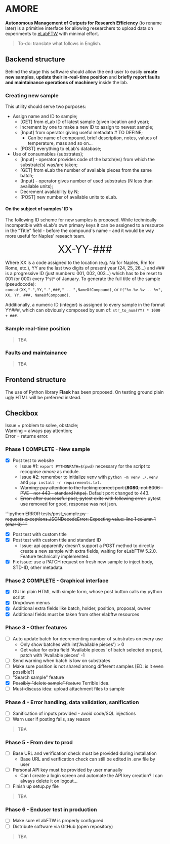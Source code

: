 # AMORE
**Autonomous Management of Outputs for Research Efficiency** (to rename later) is a primitive interface for allowing researchers to upload data on experiments to [eLabFTW](https://github.com/elabftw/elabftw) with minimal effort.

<!-- Buona idea per acronimo: 'Alternative Manager of Outputs with Reduced Efforts' -->
> To-do: translate what follows in English.

## Backend structure
Behind the stage this software should allow the end user to easily **create new samples**, **update their in-real-time position** and **briefly report faults and maintainance operations of machinery** inside the lab.

### Creating new sample
This utility should serve two purposes:

* Assign name and ID to sample;
    * [GET] from eLab ID of latest sample (given location and year);
    * Increment by one to make a new ID to assign to newest sample;
    * [Input] from operator giving useful metadata # TO DEFINE;
        * Can be name of compound, brief description, notes, values of temperature, mass and so on...
    * [POST] everything to eLab's database;
* Use of consumables (substrates);
    * [Input] - operator provides code of the batch(es) from which the substrate(s) was/are taken;
    * [GET] from eLab the number of available pieces from the same batch;
    * [Input] - operator gives number of used substrates (N less than available units);
    * Decrement availability by N;
    * [POST] new number of available units to eLab.

#### On the subject of samples' ID's
The following ID scheme for new samples is proposed. While technically incompatible with eLab's own primary keys it can be assigned to a resource in the "Title" field - before the compound's name - and it would be way more useful for Naples' reseach team.

<div style="font-size: 2rem;" align="center">
XX-YY-###
</div>

Where XX is a code assigned to the location (e.g. Na for Naples, Rm for Rome, etc.), YY are the last two digits of present year (24, 25, 26...) and ### is a progressive ID (just numbers: 001, 002, 003...) which has to be reset to 001 (or 000) every 1^st^ of January. To generate the full title of the sample (pseudocode): \
`concat(XX,"-",YY,"-",###," -- ",NameOfCompound)`, or `f("%v-%v-%v -- %v", XX, YY, ###, NameOfCompound)`.

Additionally, a numeric ID (integer) is assigned to every sample in the format YY###, which can obviously composed by sum of: `str_to_num(YY) * 1000 + ###`.

<!-- Possibile soluzione per generare un codice ID simile per i campioni è modificare la struttura del db di eLab, quindi il sorgente del software stesso per usare l'ID completo (nel formato XX-AA-###) come chiave primaria delle varie entry.
Usare una tabella nuova per ogni anno forse? -->

### Sample real-time position
> TBA

### Faults and maintainance
> TBA

## Frontend structure
The use of Python library **Flask** has been proposed. On testing ground plain ugly HTML will be preferred instead.

## Checkbox
Issue = problem to solve, obstacle; \
Warning = always pay attention; \
Error = returns error.

### Phase 1 COMPLETE - New sample
- [x] Post test to website
    * Issue #1: `export PYTHONPATH=$(pwd)` necessary for the script to recognise *amore* as module.
    * Issue #2: remember to initialize venv with `python -m venv ./.venv` and `pip install -r requirements.txt`.
    * <strike>Warning: pay attention to the fucking correct port (**8080**, not 8006 - PVE - nor 443 - standard https).</strike> Default port changed to 443.
    * <strike>Error: after successful post, pytest exits with following error:</strike> pytest use removed for good, response was not json.
<strike>
```python
ERROR tests/post_sample.py - requests.exceptions.JSONDecodeError: Expecting value: line 1 column 1 (char 0)
```
</strike>

- [x] Post test with custom title
- [x] Post test with custom title and standard ID
    * Issue: api apparently doesn't support a POST method to directly create a new sample with extra fields, waiting for eLabFTW 5.2.0. Feature technically implemented.
- [x] Fix issue: use a PATCH request on fresh new sample to inject body, STD-ID, other metadata.

### Phase 2 COMPLETE - Graphical interface
- [x] GUI in plain HTML with simple form, whose post button calls my python script
- [x] Dropdown menus
- [x] Additional extra fields like batch, holder, position, proposal, owner
- [x] Additional fields must be taken from other elabftw resources

### Phase 3 - Other features
- [ ] Auto update batch for decrementing number of substrates on every use
    * Only show batches with int('Available pieces') > 0
    * Get value for extra field 'Available pieces' of batch selected on post, patch with 'Available pieces' -1
- [ ] Send warning when batch is low on substrates
- [ ] Make sure position is not shared among different samples [ED: is it even possible?]
- [ ] "Search sample" feature
- [x] <strike>Possibly "delete sample" feature</strike> Terrible idea.
- [ ] Must-discuss idea: upload attachment files to sample

### Phase 4 - Error handling, data validation, sanification
- [ ] Sanification of inputs provided - avoid code/SQL injections
- [ ] Warn user if posting fails, say reason
> TBA

### Phase 5 - From dev to prod
- [ ] Base URL and verification check must be provided during installation
    * Base URL and verification check can still be edited in .env file by user
- [ ] Personal API key must be provided by user manually
    * Can I create a login screen and automate the API key creation? I can always delete it on logout...
- [ ] Finish up setup.py file
> TBA

### Phase 6 - Enduser test in production
- [ ] Make sure eLabFTW is properly configured
- [ ] Distribute software via GitHub (open repository)
> TBA
